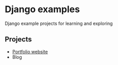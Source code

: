 # Django examples

Django example projects for learning and exploring


## Projects

- [Portfolio website](blogsite/README.md)
- Blog

